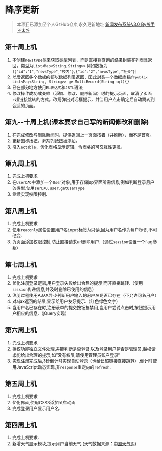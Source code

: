 # 降序更新
>本项目已添加至个人GitHub仓库,永久更新地址 [新闻发布系统V3.0 By杀手不太冷](https://github.com/gaohongkui/webapps)

## 第十周上机
1. 不创建`newstype`类来获取类型列表，而是直接将查询的结果封装在列表里返回，类型为`List<Map<String,String>>`
例如数据为`[{"id":"1","newsType","校内"},{"id":"2","newsType","社会"}]`
2. 以后返回多个数据的都以数据列表返回，因此封装一个数据库操作`public List<Map<String, String>> getMultiRecord(String sql){}`
3. 已在部分地方使用`EL表达式`和`JSTL`语法
4. 修改操作成功或失败（添加、修改、删除新闻）时的提示页面，取消了页面+超链接跳转的方式。改用弹出对话框提示，并当用户点击确定后自动跳转到合适的页面。

## 第九--十周上机(课本要求自己写的新闻修改和删除)
1. 在完成修改与删除新闻时，提供返回上一页面按钮（并刷新），而不是首页。 
2. 更新图标按钮，新系列按钮被添加。
3. 引入`ectable`，优化表格显示逻辑，令表格的可交互性更强。

## 第九周上机
1. 完成上机要求
2. 在`UserDAO`中添加一个`User`对象,用于存储jsp界面所需信息,例如判断登录用户的类型.使用`serDAO.user.getUserType`
3. 继续实现权限控制.

## 第八周上机
1. 完成上机要求
2. 使用`readonly`属性设置用户名`input`标签为只读,因为用户名作为用户标识,不可改变.
3. 为页面添加权限控制,防止直接请求url删除用户.（通过`session`设置一个flag参数）

## 第七周上机
1. 完成上机要求
2. 优化注册登录逻辑,用户登录失败给出合理的提示,而非直接跳转.（使用`session`传递信息,并及时删除已使用的信息）
3. 注册过程使用AJAX异步判断用户输入的用户名是否已存在（不允许同名用户）
4. 对ajax返回的结果,显示给用户友好提示.（红色绿色文字）
5. 当用户名已存在时,注册表单的提交按钮被禁用,当用户尝试点击时,按钮提示用户相应的信息.（jQuery实现）

## 第六周上机
1. 完成上机要求
2. 授权功能独立文件处理,并能判断是否登录,以及登录用户是否是管理员,越权请求能给出合理的提示,如”没有权限,请使用管理员账户登录“
3. 实现注册完成后,3秒倒计时实现自动登录（也给出超链接直接跳转）,倒计时使用JavaScript动态实现,非`response`重定向的`refresh`.



## 第五周上机
1. 完成上机要求
2. 优化界面,使用CSS3添加风车动画.
3. 完成登录用户显示用户名.


## 第四周上机
1. 完成上机要求.
2. 新增天气显示模块,提示用户当前天气.(天气数据来源：[中国天气网](http://www.weather.com.cn))
